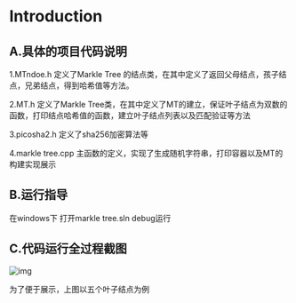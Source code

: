 # Introduction

## A.具体的项目代码说明

1.MTndoe.h 定义了Markle Tree 的结点类，在其中定义了返回父母结点，孩子结点，兄弟结点，得到哈希值等方法。

2.MT.h 定义了Markle Tree类，在其中定义了MT的建立，保证叶子结点为双数的函数，打印结点哈希值的函数，建立叶子结点列表以及匹配验证等方法

3.picosha2.h 定义了sha256加密算法等

4.markle tree.cpp 主函数的定义，实现了生成随机字符串，打印容器以及MT的构建实现展示

## B.运行指导

在windows下 打开markle tree.sln debug运行

## C.代码运行全过程截图

![img](C:\Users\19577\Desktop\4PP{_HXNH]F8]ARQE5VZ[A4.png)

为了便于展示，上图以五个叶子结点为例



